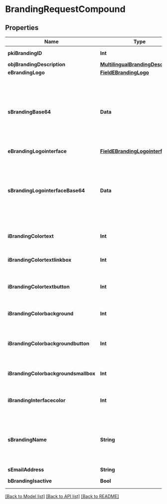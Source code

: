 # BrandingRequestCompound

## Properties
Name | Type | Description | Notes
------------ | ------------- | ------------- | -------------
**pkiBrandingID** | **Int** | The unique ID of the Branding | [optional] 
**objBrandingDescription** | [**MultilingualBrandingDescription**](MultilingualBrandingDescription.md) |  | 
**eBrandingLogo** | [**FieldEBrandingLogo**](FieldEBrandingLogo.md) |  | 
**sBrandingBase64** | **Data** | The Base64 encoded binary content of the branding logo. This need to match image type selected in eBrandingLogo if you supply an image. If you select &#39;Default&#39;, the logo will be deleted and the default one will be used. | [optional] 
**eBrandingLogointerface** | [**FieldEBrandingLogointerface**](FieldEBrandingLogointerface.md) |  | [optional] 
**sBrandingLogointerfaceBase64** | **Data** | The Base64 encoded binary content of the branding logo. This need to match image type selected in eBrandingLogointerface if you supply an image. If you select &#39;Default&#39;, the logo will be deleted and the default one will be used. | [optional] 
**iBrandingColortext** | **Int** | The color of the text. This is a RGB color converted into integer | 
**iBrandingColortextlinkbox** | **Int** | The color of the text in the link box. This is a RGB color converted into integer | 
**iBrandingColortextbutton** | **Int** | The color of the text in the button. This is a RGB color converted into integer | 
**iBrandingColorbackground** | **Int** | The color of the background. This is a RGB color converted into integer | 
**iBrandingColorbackgroundbutton** | **Int** | The color of the background of the button. This is a RGB color converted into integer | 
**iBrandingColorbackgroundsmallbox** | **Int** | The color of the background of the small box. This is a RGB color converted into integer | 
**iBrandingInterfacecolor** | **Int** | The color of the interface. This is a RGB color converted into integer | [optional] 
**sBrandingName** | **String** | The name of the Branding  This value will only be set if you wish to overwrite the default name. If you want to keep the default name, leave this property empty | [optional] 
**sEmailAddress** | **String** | The email address. | [optional] 
**bBrandingIsactive** | **Bool** | Whether the Branding is active or not | 

[[Back to Model list]](../README.md#documentation-for-models) [[Back to API list]](../README.md#documentation-for-api-endpoints) [[Back to README]](../README.md)


